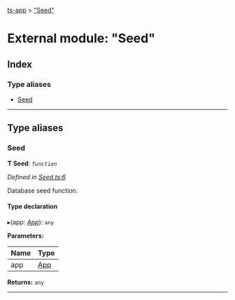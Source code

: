 [ts-app](../README.md) > ["Seed"](../modules/_seed_.md)

# External module: "Seed"

## Index

### Type aliases

* [Seed](_seed_.md#seed)

---

## Type aliases

<a id="seed"></a>

###  Seed

**Ƭ Seed**: *`function`*

*Defined in [Seed.ts:6](https://github.com/jmeyers91/ts-app/blob/706bbc4/src/Seed.ts#L6)*

Database seed function.

#### Type declaration
▸(app: *[App](../classes/_app_.app.md)*): `any`

**Parameters:**

| Name | Type |
| ------ | ------ |
| app | [App](../classes/_app_.app.md) |

**Returns:** `any`

___


